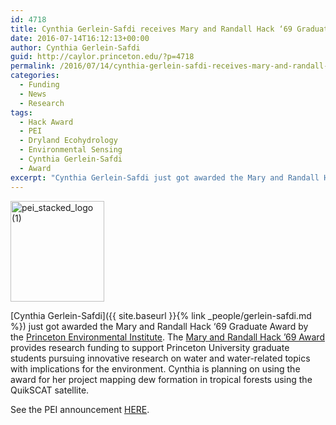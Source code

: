 ```yaml
---
id: 4718
title: Cynthia Gerlein-Safdi receives Mary and Randall Hack ‘69 Graduate Award
date: 2016-07-14T16:12:13+00:00
author: Cynthia Gerlein-Safdi
guid: http://caylor.princeton.edu/?p=4718
permalink: /2016/07/14/cynthia-gerlein-safdi-receives-mary-and-randall-hack-69-graduate-award/
categories:
  - Funding
  - News
  - Research
tags:
  - Hack Award
  - PEI
  - Dryland Ecohydrology
  - Environmental Sensing
  - Cynthia Gerlein-Safdi
  - Award
excerpt: "Cynthia Gerlein-Safdi just got awarded the Mary and Randall Hack ‘69 Graduate Award by the Princeton Environmental Institute"
---
```

<p style="text-align: left;">
  <img class="size-full wp-image-2981 alignleft" src="http://caylor.eri.ucsb.edu/wp-content/uploads/2013/04/pei_stacked_logo-1.jpg" alt="pei_stacked_logo (1)" width="150" height="161" />

  [Cynthia Gerlein-Safdi]({{ site.baseurl }}{% link _people/gerlein-safdi.md %})
 just got awarded the Mary and Randall Hack ‘69 Graduate Award by the <a href="https://www.princeton.edu/pei/grads/" target="_blank">Princeton Environmental Institute</a>. <!--more-->The <a href="http://www.princeton.edu/pei/grads/fellowships-awards/hack-graduate-award/" target="_blank">Mary and Randall Hack &#8217;69 Award</a> provides research funding to support Princeton University graduate students pursuing innovative research on water and water-related topics with implications for the environment. Cynthia is planning on using the award for her project mapping dew formation in tropical forests using the QuikSCAT satellite.
</p>

<p style="text-align: left;">
  See the PEI announcement <a href="http://www.princeton.edu/pei/news/archive/?id=16950" target="_blank">HERE</a>.
</p>